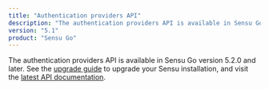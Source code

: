```yaml
---
title: "Authentication providers API"
description: "The authentication providers API is available in Sensu Go version 5.2.0 and later."
version: "5.1"
product: "Sensu Go"
---
```


The authentication providers API is available in Sensu Go version 5.2.0 and later.
See the [upgrade guide][6] to upgrade your Sensu installation, and visit the [latest API documentation][7].

[6]: /sensu-go/latest/installation/upgrade
[7]: /sensu-go/latest/api/authproviders
